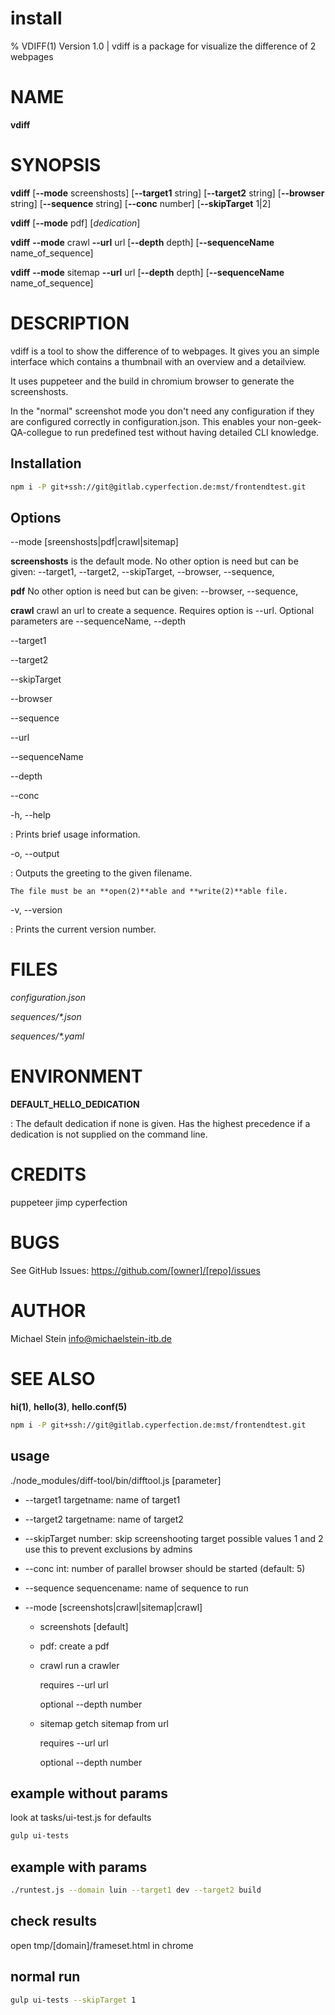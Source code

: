 # install
% VDIFF(1) Version 1.0 | vdiff is a package for visualize the difference of 2 webpages

NAME
====

**vdiff**

SYNOPSIS
========

**vdiff** [**--mode** screenshosts] [**--target1** string] [**--target2** string] [**--browser** string] [**--sequence** string] [**--conc** number] [**--skipTarget** 1|2]

**vdiff** [**--mode** pdf] [_dedication_]

**vdiff** **--mode** crawl **--url** url [**--depth** depth] [**--sequenceName** name_of_sequence]

**vdiff** **--mode** sitemap **--url** url [**--depth** depth] [**--sequenceName** name_of_sequence]

DESCRIPTION
===========
vdiff is a tool to show the difference of to webpages. It gives you an simple interface which contains a thumbnail with an overview and a detailview.

It uses puppeteer and the build in chromium browser to generate the screenshosts.

In the "normal" screenshot mode you don't need any configuration if they are configured correctly in configuration.json. This enables your non-geek-QA-collegue to run predefined test without having detailed CLI knowledge.

Installation
------------

```bash
npm i -P git+ssh://git@gitlab.cyperfection.de:mst/frontendtest.git
```

Options
-------

--mode [sreenshosts|pdf|crawl|sitemap]

**screenshosts** is the default mode. No other option is need but can be given: --target1, --target2, --skipTarget, --browser, --sequence,

**pdf** No other option is need but can be given: --browser, --sequence,

**crawl** crawl an url to create a sequence. Requires option is --url. Optional parameters are --sequenceName, --depth



--target1

--target2

--skipTarget

--browser

--sequence

--url

--sequenceName

--depth

--conc

-h, --help

:   Prints brief usage information.

-o, --output

:   Outputs the greeting to the given filename.

    The file must be an **open(2)**able and **write(2)**able file.

-v, --version

:   Prints the current version number.

FILES
=====

*configuration.json*

*sequences/\*.json*

*sequences/\*.yaml*


ENVIRONMENT
===========

**DEFAULT_HELLO_DEDICATION**

:   The default dedication if none is given. Has the highest precedence
if a dedication is not supplied on the command line.

CREDITS
=======

puppeteer
jimp
cyperfection

BUGS
====

See GitHub Issues: <https://github.com/[owner]/[repo]/issues>

AUTHOR
======

Michael Stein <info@michaelstein-itb.de>

SEE ALSO
========

**hi(1)**, **hello(3)**, **hello.conf(5)**





```bash
npm i -P git+ssh://git@gitlab.cyperfection.de:mst/frontendtest.git
```


## usage
./node_modules/diff-tool/bin/difftool.js [parameter]

- --target1 targetname: name of target1 
- --target2 targetname: name of target2 
- --skipTarget number: skip screenshooting target possible values 1 and 2 use this to prevent exclusions by admins
- --conc int: number of parallel browser should be started (default: 5)
- --sequence sequencename: name of sequence to run
- --mode [screenshots|crawl|sitemap|crawl]

  - screenshots [default]
  
  - pdf: create a pdf 
  
  - crawl run a crawler
    
    requires --url url
    
    optional --depth number

  - sitemap getch sitemap from url
    
    requires --url url
    
    optional --depth number

## example without params 
look at tasks/ui-test.js for defaults
```bash 
gulp ui-tests 
```

## example with params
```bash 
./runtest.js --domain luin --target1 dev --target2 build
```

## check results
open tmp/[domain]/frameset.html in chrome

## normal run
```bash
gulp ui-tests --skipTarget 1
```
